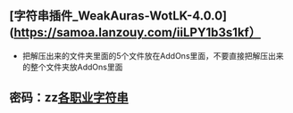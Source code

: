 ## [字符串插件_WeakAuras-WotLK-4.0.0](https://samoa.lanzouy.com/iiLPY1b3s1kf）  
- 把解压出来的文件夹里面的5个文件放在AddOns里面，不要直接把解压出来的整个文件夹放AddOns里面

## 密码：zz[各职业字符串](https://samoa.lanzouy.com/b01rh4uza)  
